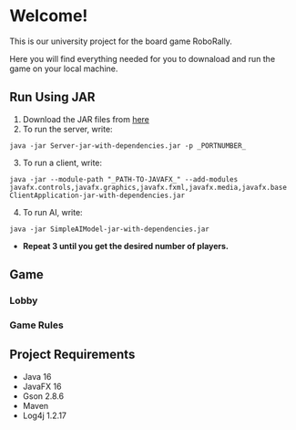 [](https://gitlab2.cip.ifi.lmu.de/dbs_sep/dbs_sep2021/blinde-bonbons/-/raw/master/src/main/resources/images/Gui/startScreen.gif)

# Welcome!
This is our university project for the board game RoboRally.

Here you will find everything needed for you to downaload and run the game on your local machine.

## Run Using JAR
1. Download the JAR files from [here](https://gitlab2.cip.ifi.lmu.de/dbs_sep/dbs_sep2021/blinde-bonbons/-/tree/master/target)
2. To run the server, write:
~~~
java -jar Server-jar-with-dependencies.jar -p _PORTNUMBER_
~~~
3. To run a client, write:
~~~
java -jar --module-path "_PATH-TO-JAVAFX_" --add-modules javafx.controls,javafx.graphics,javafx.fxml,javafx.media,javafx.base ClientApplication-jar-with-dependencies.jar
~~~
4. To run AI, write:
~~~
java -jar SimpleAIModel-jar-with-dependencies.jar
~~~
* **Repeat 3 until you get the desired number of players.**

## Game

### Lobby

### Game Rules

## Project Requirements
- Java 16
- JavaFX 16
- Gson 2.8.6
- Maven
- Log4j 1.2.17
